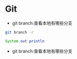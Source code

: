 # Git
+ git branch:查看本地有哪些分支
```bash
git branch -r
``` 
``` java
System.out.println
```
+ git branch:查看本地有哪些分支